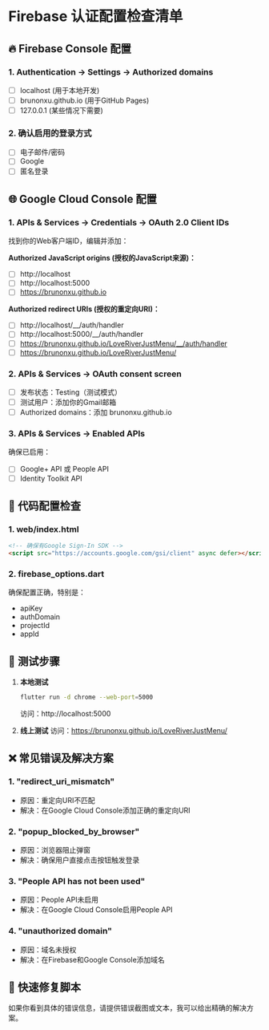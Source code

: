 # Firebase 认证配置检查清单

## 🔥 Firebase Console 配置

### 1. Authentication → Settings → Authorized domains
- [ ] localhost (用于本地开发)
- [ ] brunonxu.github.io (用于GitHub Pages)
- [ ] 127.0.0.1 (某些情况下需要)

### 2. 确认启用的登录方式
- [ ] 电子邮件/密码
- [ ] Google
- [ ] 匿名登录

## 🌐 Google Cloud Console 配置

### 1. APIs & Services → Credentials → OAuth 2.0 Client IDs
找到你的Web客户端ID，编辑并添加：

**Authorized JavaScript origins (授权的JavaScript来源)：**
- [ ] http://localhost
- [ ] http://localhost:5000
- [ ] https://brunonxu.github.io

**Authorized redirect URIs (授权的重定向URI)：**
- [ ] http://localhost/__/auth/handler
- [ ] http://localhost:5000/__/auth/handler
- [ ] https://brunonxu.github.io/LoveRiverJustMenu/__/auth/handler
- [ ] https://brunonxu.github.io/LoveRiverJustMenu/

### 2. APIs & Services → OAuth consent screen
- [ ] 发布状态：Testing（测试模式）
- [ ] 测试用户：添加你的Gmail邮箱
- [ ] Authorized domains：添加 brunonxu.github.io

### 3. APIs & Services → Enabled APIs
确保已启用：
- [ ] Google+ API 或 People API
- [ ] Identity Toolkit API

## 🔧 代码配置检查

### 1. web/index.html
```html
<!-- 确保有Google Sign-In SDK -->
<script src="https://accounts.google.com/gsi/client" async defer></script>
```

### 2. firebase_options.dart
确保配置正确，特别是：
- apiKey
- authDomain
- projectId
- appId

## 🧪 测试步骤

1. **本地测试**
   ```bash
   flutter run -d chrome --web-port=5000
   ```
   访问：http://localhost:5000

2. **线上测试**
   访问：https://brunonxu.github.io/LoveRiverJustMenu/

## ❌ 常见错误及解决方案

### 1. "redirect_uri_mismatch"
- 原因：重定向URI不匹配
- 解决：在Google Cloud Console添加正确的重定向URI

### 2. "popup_blocked_by_browser"
- 原因：浏览器阻止弹窗
- 解决：确保用户直接点击按钮触发登录

### 3. "People API has not been used"
- 原因：People API未启用
- 解决：在Google Cloud Console启用People API

### 4. "unauthorized domain"
- 原因：域名未授权
- 解决：在Firebase和Google Console添加域名

## 🚀 快速修复脚本

如果你看到具体的错误信息，请提供错误截图或文本，我可以给出精确的解决方案。